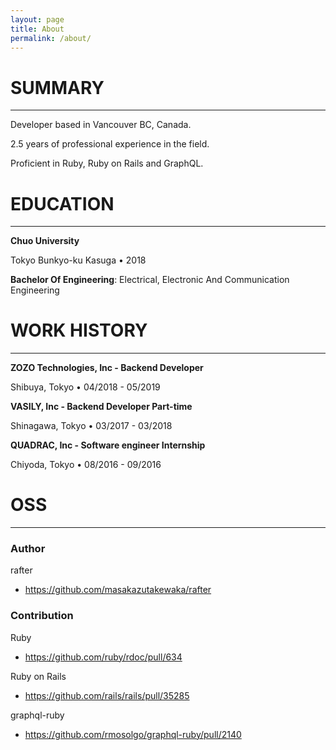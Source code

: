 ```yaml
---
layout: page
title: About
permalink: /about/
---
```


# SUMMARY
---
Developer based in Vancouver BC, Canada.

2.5 years of professional experience in the field.

Proficient in Ruby, Ruby on Rails and GraphQL.

# EDUCATION
---
__Chuo University__

Tokyo Bunkyo-ku Kasuga • 2018

__Bachelor Of Engineering__: Electrical, Electronic And Communication Engineering

# WORK HISTORY
---
__ZOZO Technologies, Inc - Backend Developer__

Shibuya, Tokyo • 04/2018 - 05/2019

__VASILY, Inc - Backend Developer Part-time__

Shinagawa, Tokyo • 03/2017 - 03/2018

__QUADRAC, Inc - Software engineer Internship__

Chiyoda, Tokyo • 08/2016 - 09/2016

# OSS
---
### Author
rafter
- https://github.com/masakazutakewaka/rafter

### Contribution
Ruby
- https://github.com/ruby/rdoc/pull/634

Ruby on Rails
- https://github.com/rails/rails/pull/35285

graphql-ruby
- https://github.com/rmosolgo/graphql-ruby/pull/2140
